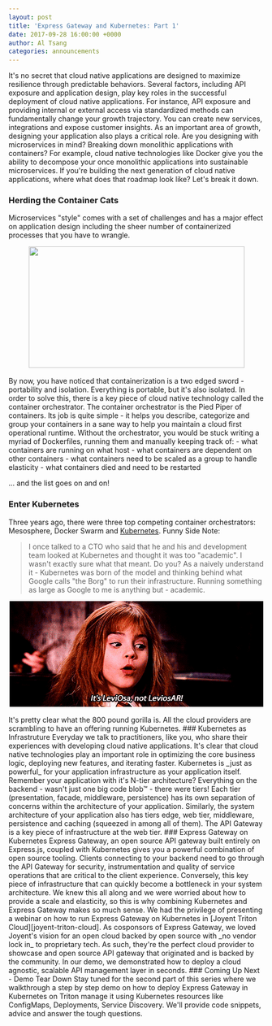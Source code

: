 ```yaml
---
layout: post
title: 'Express Gateway and Kubernetes: Part 1'
date: 2017-09-28 16:00:00 +0000
author: Al Tsang
categories: announcements
---
```

It's no secret that cloud native applications are designed to maximize resilience through predictable behaviors.  Several factors, including API exposure and application design, play key roles in the successful deployment of cloud native applications.
For instance, API exposure and providing internal or external access via standardized methods can fundamentally change your growth trajectory. You can create new services, integrations and expose customer insights.
As an important area of growth, designing your application also plays a critical role. Are you designing with microservices in mind? Breaking down monolithic applications with containers? For example, cloud native technologies like Docker give you the ability to decompose your once monolithic applications into sustainable microservices.  If you're building the next generation of cloud native applications, where what does that roadmap look like?
Let's break it down.
<!--excerpt-->
### Herding the Container Cats
Microservices "style" comes with a set of challenges and has a major effect on application design including the sheer number of containerized processes that you have to wrangle.
<p align="center">
  <img width="425" height="239" src="../assets/img/eg-k8s-part-1-cat-herding.gif">
</p>
By now, you have noticed that containerization is a two edged sword - portability and isolation. Everything is portable, but it's also isolated.
In order to solve this,  there is a key piece of cloud native technology called the container orchestrator.
The container orchestrator is the Pied Piper of containers.  Its job is quite simple - it helps you describe, categorize and group your containers in a sane way to help you maintain a cloud first operational runtime.
Without the orchestrator, you would be stuck writing a myriad of Dockerfiles, running them and manually keeping track of:
 - what containers are running on what host
 - what containers are dependent on other containers
 - what containers need to be scaled as a group to handle elasticity
 - what containers died and need to be restarted

... and the list goes on and on!
### Enter Kubernetes
Three years ago, there were three top competing container orchestrators: Mesosphere, Docker Swarm and [Kubernetes][kubernetes].
Funny Side Note:
> I once talked to a CTO who said that he and his and development team looked at Kubernetes and thought it was too "academic".  I wasn't exactly sure what that meant. Do you?
> As a naively understand it - Kubernetes was born of the model and thinking behind what Google calls "the Borg" to run their infrastructure.  Running something as large as Google to me is anything but - academic.
<p align="center">
  <img width="500" height="208" src="../assets/img/eg-k8s-part-1-hermione.gif">
</p>
It's pretty clear what the 800 pound gorilla is. All the cloud providers are scrambling to have an offering running Kubernetes.
### Kubernetes as Infrastruture
Everyday we talk to practitioners, like you, who share their experiences with developing cloud native applications. It's clear that cloud native technologies play an important role in optimizing the core business logic, deploying new features, and iterating faster.
Kubernetes is _just as powerful_ for your application infrastructure as your application itself.
Remember your application with it's N-tier architecture?  Everything on the backend - wasn't just one big code blob™ - there were tiers! Each tier (presentation, facade, middleware, persistence) has its own separation of concerns within the architecture of your application.  Similarly, the system architecture of your application also has tiers edge, web tier, middleware, persistence and caching (squeezed in among all of them).
The API Gateway is a key piece of infrastructure at the web tier.
### Express Gateway on Kubernetes
Express Gateway, an open source API gateway built entirely on Express.js, coupled with Kubernetes gives you a powerful combination of open source tooling. Clients connecting to your backend need to go through the API Gateway for security, instrumentation and quality of service operations that are critical to the client experience. Conversely, this key piece of infrastructure that can quickly become a bottleneck in your system architecture.
We knew this all along and we were worried about how to provide a scale and elasticity, so this is why combining Kubernetes and Express Gateway makes so much sense.
We had the privilege of presenting a webinar on how to run Express Gateway on Kubernetes in [Joyent Triton Cloud][joyent-triton-cloud]. As cosponsors of Express Gateway, we loved Joyent's vision for an open cloud backed by open source with _no vendor lock in_ to proprietary tech. As such, they're the perfect cloud provider to showcase and open source API gateway that originated and is backed by the community.
In our demo, we demonstrated how to deploy a cloud agnostic, scalable API management layer in seconds.
### Coming Up Next - Demo Tear Down
Stay tuned for the second part of this series where we walkthrough a step by step demo on how to deploy Express Gateway in Kubernetes on Triton manage it using Kubernetes resources like ConfigMaps, Deployments, Service Discovery. We'll provide code snippets, advice and answer the tough questions.

[challenges-of-microservices]: https://www.lunchbadger.com/microservices-and-api-design/
[kubernetes]: https://kubernetes.io/
[cncf]: https://www.cncf.io/
[joyent-triton-cloud]: https://www.joyent.com/why
